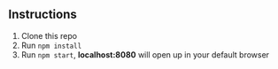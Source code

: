 ## Instructions

1.  Clone this repo
2.  Run `npm install`
3.  Run `npm start`, **localhost:8080** will open up in your default browser

